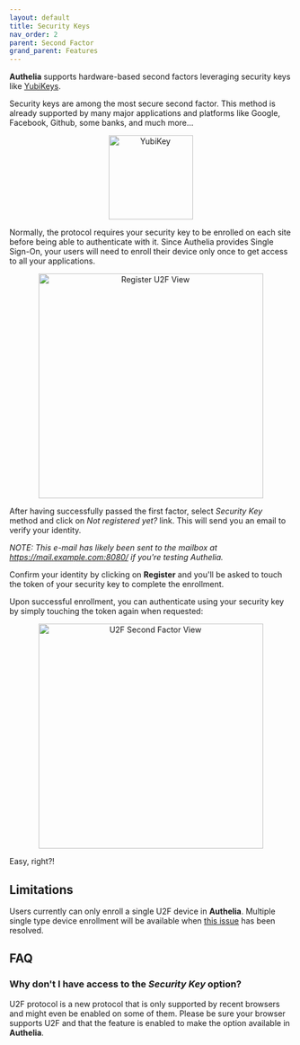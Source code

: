 ```yaml
---
layout: default
title: Security Keys
nav_order: 2
parent: Second Factor
grand_parent: Features
---
```


**Authelia** supports hardware-based second factors leveraging security keys like [YubiKeys](https://www.yubico.com/products/yubikey-5-overview/).

Security keys are among the most secure second factor. This method is already supported by many major applications and
platforms like Google, Facebook, Github, some banks, and much more...

<p align="center">
  <img alt="YubiKey" src="../../images/yubikey.jpg" width="150">
</p>

Normally, the protocol requires your security key to be enrolled on each site before being able to authenticate with it.
Since Authelia provides Single Sign-On, your users will need to enroll their device only once to get access to all your
applications.

<p align="center">
  <img alt="Register U2F View" src="../../images/REGISTER-U2F.png" width="400">
</p>

After having successfully passed the first factor, select *Security Key* method and click on *Not registered yet?* link.
This will send you an email to verify your identity.

*NOTE: This e-mail has likely been sent to the mailbox at <https://mail.example.com:8080/> if you're testing Authelia.*

Confirm your identity by clicking on **Register** and you'll be asked to touch the token of your security key to complete
the enrollment.

Upon successful enrollment, you can authenticate using your security key by simply touching the token again when requested:

<p align="center">
  <img alt="U2F Second Factor View" src="../../images/2FA-U2F.png" width="400">
</p>

Easy, right?!

## Limitations

Users currently can only enroll a single U2F device in **Authelia**. Multiple single type device enrollment will be available
when [this issue](https://github.com/authelia/authelia/issues/275) has been resolved.

## FAQ

### Why don't I have access to the *Security Key* option?

U2F protocol is a new protocol that is only supported by recent browsers and might even be enabled on some of them. Please
be sure your browser supports U2F and that the feature is enabled to make the option available in **Authelia**.
